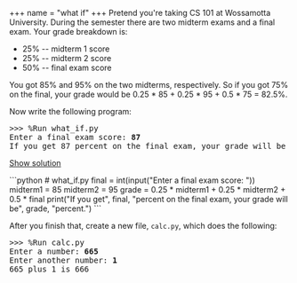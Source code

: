 +++
name = "what if"
+++
Pretend you're taking CS 101 at Wossamotta University. During the
semester there are two midterm exams and a final exam. Your grade
breakdown is:

 - 25% -- midterm 1 score
 - 25% -- midterm 2 score
 - 50% -- final exam score

You got 85% and 95% on the two midterms, respectively. So if you got
75% on the final, your grade would be
0.25 * 85 + 0.25 * 95 + 0.5 * 75 = 82.5%.


Now write the following program:

<pre>
>>> %Run what_if.py
Enter a final exam score: <b>87</b>
If you get 87 percent on the final exam, your grade will be 88.5 percent.
</pre>

<a href="#demo" class="btn btn-info" data-toggle="collapse">Show solution</a>
<div id="demo" class="collapse">
```python
# what_if.py
final = int(input("Enter a final exam score: "))
midterm1 = 85
midterm2 = 95
grade = 0.25 * midterm1 + 0.25 * midterm2 + 0.5 * final
print("If you get", final,
      "percent on the final exam, your grade will be",
      grade, "percent.")
```
</div>

After you finish that, create a new file, `calc.py`, which does the
following:

<pre>
>>> %Run calc.py 
Enter a number: <b>665</b>
Enter another number: <b>1</b>
665 plus 1 is 666
</pre>
